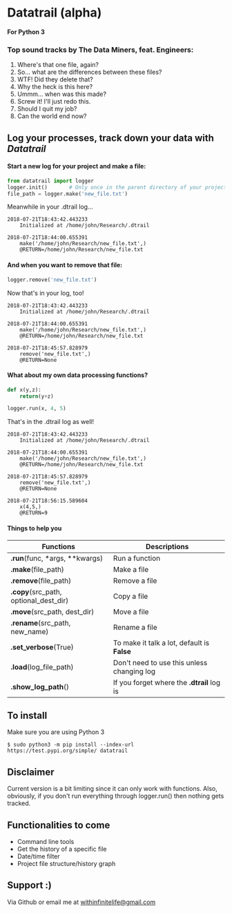 # Datatrail (alpha)
**For Python 3**

### Top sound tracks by The Data Miners, feat. Engineers:

1. Where's that one file, again?
2. So... what are the differences between these files?
3. WTF! Did they delete that?
4. Why the heck is this here?
5. Ummm... when was this made?
6. Screw it! I'll just redo this.
7. Should I quit my job?
8. Can the world end now?

## Log your processes, track down your data with *Datatrail*

#### Start a new log for your project and make a file:
```python
from datatrail import logger
logger.init()       # Only once in the parent directory of your project
file_path = logger.make('new_file.txt')
```

Meanwhile in your .dtrail log...
```
2018-07-21T18:43:42.443233
    Initialized at /home/john/Research/.dtrail

2018-07-21T18:44:00.655391
    make('/home/john/Research/new_file.txt',)
    @RETURN=/home/john/Research/new_file.txt
```

#### And when you want to remove that file:
```python
logger.remove('new_file.txt')
```

Now that's in your log, too!
```
2018-07-21T18:43:42.443233
    Initialized at /home/john/Research/.dtrail

2018-07-21T18:44:00.655391
    make('/home/john/Research/new_file.txt',)
    @RETURN=/home/john/Research/new_file.txt

2018-07-21T18:45:57.828979
    remove('new_file.txt',)
    @RETURN=None
```

#### What about my own data processing functions?
```python
def x(y,z):
    return(y+z)

logger.run(x, 4, 5)
```

That's in the .dtrail log as well!
```
2018-07-21T18:43:42.443233
    Initialized at /home/john/Research/.dtrail

2018-07-21T18:44:00.655391
    make('/home/john/Research/new_file.txt',)
    @RETURN=/home/john/Research/new_file.txt

2018-07-21T18:45:57.828979
    remove('new_file.txt',)
    @RETURN=None

2018-07-21T18:56:15.589604
    x(4,5,)
    @RETURN=9
```

#### Things to help you
| Functions | Descriptions |
| --- | --- |
| **.run**(func, *args, **kwargs) | Run a function |
| **.make**(file_path) | Make a file |
| **.remove**(file_path) | Remove a file |
| **.copy**(src_path, optional_dest_dir) | Copy a file |
| **.move**(src_path, dest_dir) | Move a file |
| **.rename**(src_path, new_name) | Rename a file |
| **.set_verbose**(True) | To make it talk a lot, default is **False** |
| **.load**(log_file_path) | Don't need to use this unless changing log |
| **.show_log_path**() | If you forget where the **.dtrail** log is |

## To install
Make sure you are using Python 3
```
$ sudo python3 -m pip install --index-url https://test.pypi.org/simple/ datatrail
```
## Disclaimer
Current version is a bit limiting since it can only work with functions.
Also, obviously, if you don't run everything through logger.run() then nothing gets tracked.

## Functionalities to come
* Command line tools
* Get the history of a specific file
* Date/time filter
* Project file structure/history graph

## Support :)
Via Github or email me at withinfinitelife@gmail.com
